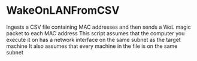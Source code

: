 # WakeOnLANFromCSV
Ingests a CSV file containing MAC addresses and then sends a WoL magic packet to each MAC address
This script assumes that the computer you execute it on has a network interface on the same subnet as the target machine
It also assumes that every machine in the file is on the same subnet